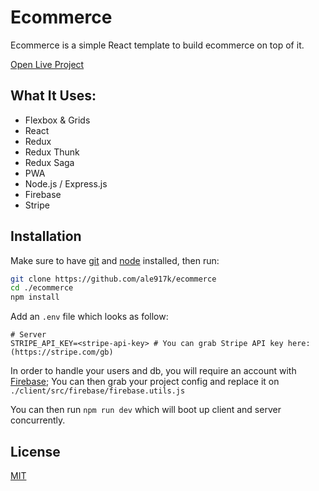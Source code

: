 # Ecommerce

Ecommerce is a simple React template to build ecommerce on top of it.

[Open Live Project](https://clothing-ecommerce-template.herokuapp.com/)

## What It Uses:

- Flexbox & Grids
- React
- Redux
- Redux Thunk
- Redux Saga
- PWA
- Node.js / Express.js
- Firebase
- Stripe

## Installation

Make sure to have [git](https://git-scm.com/downloads) and [node](https://nodejs.org/en/) installed, then run:

```bash
git clone https://github.com/ale917k/ecommerce
cd ./ecommerce
npm install
```

Add an `.env` file which looks as follow:

```
# Server
STRIPE_API_KEY=<stripe-api-key> # You can grab Stripe API key here: (https://stripe.com/gb)
```

In order to handle your users and db, you will require an account with [Firebase](https://firebase.google.com/); You can then grab your project config and replace it on `./client/src/firebase/firebase.utils.js`

You can then run `npm run dev` which will boot up client and server concurrently.

## License

[MIT](https://choosealicense.com/licenses/mit/)

